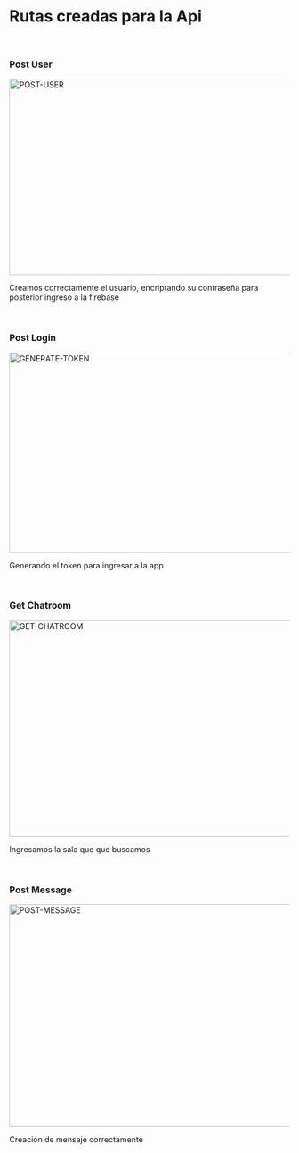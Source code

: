 <h1>Rutas creadas para la Api</h1>
<br>
<h3>Post User</h3>
<img width="577" height="352" alt="POST-USER" src="https://github.com/user-attachments/assets/c53e6972-5b31-4bbd-ba74-9224246b2c9d" />
<p>Creamos correctamente el usuario, encriptando su contraseña para posterior ingreso a la firebase</p>
<br>
<h3>Post Login</h3>
<img width="541" height="359" alt="GENERATE-TOKEN" src="https://github.com/user-attachments/assets/d067ce0c-a219-4341-8020-5317fe59d498" />
<p>Generando el token para ingresar a la app</p>
<br>
<h3>Get Chatroom</h3>
<img width="553" height="388" alt="GET-CHATROOM" src="https://github.com/user-attachments/assets/b1cad73f-a57b-4d9e-80d1-58636b808ba4" />
<p>Ingresamos la sala que que buscamos</p>
<br>
<h3>Post Message</h3>
<img width="575" height="399" alt="POST-MESSAGE" src="https://github.com/user-attachments/assets/8790f4a7-50c2-4eeb-8b55-cad69f4f94b7" />
<p>Creación de mensaje correctamente</p>
